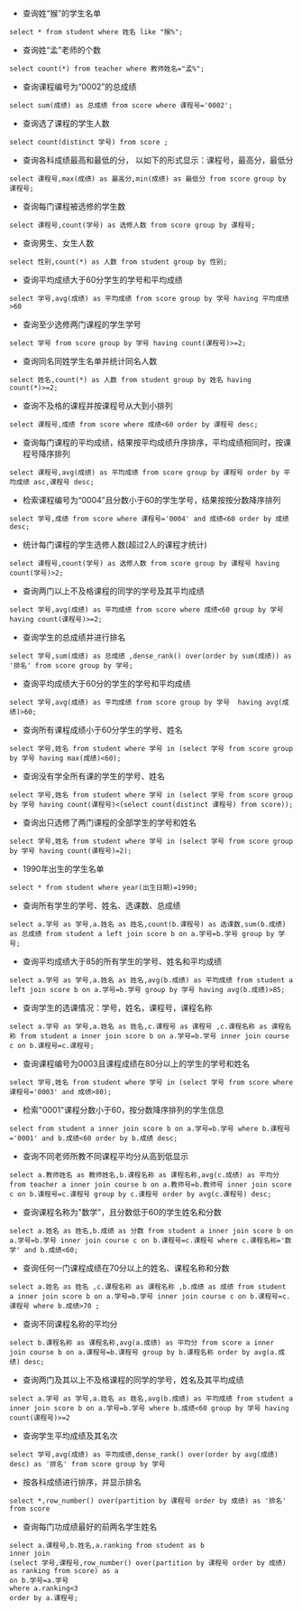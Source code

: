 - 查询姓“猴”的学生名单
```
select * from student where 姓名 like "猴%";
```
- 查询姓“孟”老师的个数
```
select count(*) from teacher where 教师姓名="孟%";
```

- 查询课程编号为“0002”的总成绩
```
select sum(成绩) as 总成绩 from score where 课程号='0002';
```

- 查询选了课程的学生人数
```
select count(distinct 学号) from score ;
```

- 查询各科成绩最高和最低的分， 以如下的形式显示：课程号，最高分，最低分
```
select 课程号,max(成绩) as 最高分,min(成绩) as 最低分 from score group by 课程号;
```

- 查询每门课程被选修的学生数
```
select 课程号,count(学号) as 选修人数 from score group by 课程号;
```

- 查询男生、女生人数
```
select 性别,count(*) as 人数 from student group by 性别;
```

- 查询平均成绩大于60分学生的学号和平均成绩
```
select 学号,avg(成绩) as 平均成绩 from score group by 学号 having 平均成绩>60
```

- 查询至少选修两门课程的学生学号
```
select 学号 from score group by 学号 having count(课程号)>=2;
```

- 查询同名同姓学生名单并统计同名人数
```
select 姓名,count(*) as 人数 from student group by 姓名 having count(*)>=2;
```

- 查询不及格的课程并按课程号从大到小排列
```
select 课程号,成绩 from score where 成绩<60 order by 课程号 desc; 
```

- 查询每门课程的平均成绩，结果按平均成绩升序排序，平均成绩相同时，按课程号降序排列
```
select 课程号,avg(成绩) as 平均成绩 from score group by 课程号 order by 平均成绩 asc,课程号 desc;
```

- 检索课程编号为“0004”且分数小于60的学生学号，结果按按分数降序排列
```
select 学号,成绩 from score where 课程号='0004' and 成绩<60 order by 成绩 desc;
```

- 统计每门课程的学生选修人数(超过2人的课程才统计)
```
select 课程号,count(学号) as 选修人数 from score group by 课程号 having count(学号)>2;
```

- 查询两门以上不及格课程的同学的学号及其平均成绩
```
select 学号,avg(成绩) as 平均成绩 from score where 成绩<60 group by 学号 having count(课程号)>=2;
```

- 查询学生的总成绩并进行排名
```
select 学号,sum(成绩) as 总成绩 ,dense_rank() over(order by sum(成绩)) as '排名' from score group by 学号;
```

- 查询平均成绩大于60分的学生的学号和平均成绩
```
select 学号,avg(成绩) as 平均成绩 from score group by 学号  having avg(成绩)>60;
```

- 查询所有课程成绩小于60分学生的学号、姓名
```
select 学号,姓名 from student where 学号 in (select 学号 from score group by 学号 having max(成绩)<60);
```

- 查询没有学全所有课的学生的学号、姓名
```
select 学号,姓名 from student where 学号 in (select 学号 from score group by 学号 having count(课程号)<(select count(distinct 课程号) from score));
```

- 查询出只选修了两门课程的全部学生的学号和姓名
```
select 学号,姓名 from student where 学号 in (select 学号 from score group by 学号 having count(课程号)=2);
```

- 1990年出生的学生名单
```
select * from student where year(出生日期)=1990;
```

- 查询所有学生的学号、姓名、选课数、总成绩
```
select a.学号 as 学号,a.姓名 as 姓名,count(b.课程号) as 选课数,sum(b.成绩) as 总成绩 from student a left join score b on a.学号=b.学号 group by 学号;
```

- 查询平均成绩大于85的所有学生的学号、姓名和平均成绩
```
select a.学号 as 学号,a.姓名 as 姓名,avg(b.成绩) as 平均成绩 from student a left join score b on a.学号=b.学号 group by 学号 having avg(b.成绩)>85;
```

- 查询学生的选课情况：学号，姓名，课程号，课程名称
```
select a.学号 as 学号,a.姓名 as 姓名,c.课程号 as 课程号 ,c.课程名称 as 课程名称 from student a inner join score b on a.学号=b.学号 inner join course c on b.课程号=c.课程号;
```

- 查询课程编号为0003且课程成绩在80分以上的学生的学号和姓名
```
select 学号,姓名 from student where 学号 in (select 学号 from score where 课程号='0003' and 成绩>80);
```

- 检索"0001"课程分数小于60，按分数降序排列的学生信息
```
select from student a inner join score b on a.学号=b.学号 where b.课程号='0001' and b.成绩<60 order by b.成绩 desc;
```

- 查询不同老师所教不同课程平均分从高到低显示
```
select a.教师姓名 as 教师姓名,b.课程名称 as 课程名称,avg(c.成绩) as 平均分 from teacher a inner join course b on a.教师号=b.教师号 inner join score c on b.课程号=c.课程号 group by c.课程号 order by avg(c.课程号) desc;
```

- 查询课程名称为"数学"，且分数低于60的学生姓名和分数
```
select a.姓名 as 姓名,b.成绩 as 分数 from student a inner join score b on a.学号=b.学号 inner join course c on b.课程号=c.课程号 where c.课程名称='数学' and b.成绩<60;
```

- 查询任何一门课程成绩在70分以上的姓名、课程名称和分数
```
select a.姓名 as 姓名 ,c.课程名称 as 课程名称 ,b.成绩 as 成绩 from student a inner join score b on a.学号=b.学号 inner join course c on b.课程号=c.课程号 where b.成绩>70 ;
```

- 查询不同课程名称的平均分
```
select b.课程名称 as 课程名称,avg(a.成绩) as 平均分 from score a inner join course b on a.课程号=b.课程号 group by b.课程名称 order by avg(a.成绩) desc;
```

- 查询两门及其以上不及格课程的同学的学号，姓名及其平均成绩
```
select a.学号 as 学号,a.姓名 as 姓名,avg(b.成绩) as 平均成绩 from student a inner join score b on a.学号=b.学号 where b.成绩<60 group by 学号 having count(课程号)>=2
```

- 查询学生平均成绩及其名次
```
select 学号,avg(成绩) as 平均成绩,dense_rank() over(order by avg(成绩) desc) as '排名' from score group by 学号
```

- 按各科成绩进行排序，并显示排名
```
select *,row_number() over(partition by 课程号 order by 成绩) as '排名' from score  
```

- 查询每门功成绩最好的前两名学生姓名
```
select a.课程号,b.姓名,a.ranking from student as b
inner join
(select 学号,课程号,row_number() over(partition by 课程号 order by 成绩) as ranking from score) as a
on b.学号=a.学号
where a.ranking<3
order by a.课程号;
```